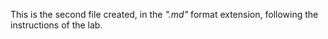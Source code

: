 This is the second file created, in the *".md"* format extension, following the instructions of the lab.
